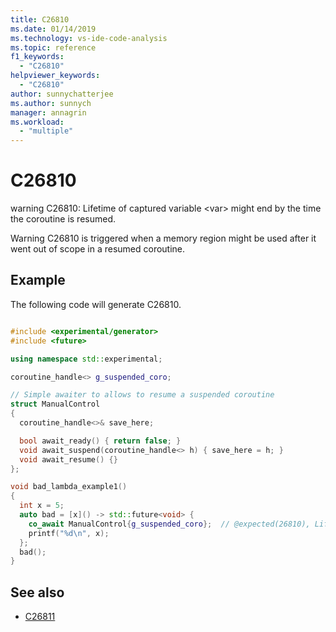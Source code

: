 ```yaml
---
title: C26810
ms.date: 01/14/2019
ms.technology: vs-ide-code-analysis
ms.topic: reference
f1_keywords:
  - "C26810"
helpviewer_keywords:
  - "C26810"
author: sunnychatterjee
ms.author: sunnych
manager: annagrin
ms.workload:
  - "multiple"
---
```

# C26810
warning C26810: Lifetime of captured variable \<var> might end by the time the coroutine is resumed.

Warning C26810 is triggered when a memory region might be used after it went out of scope in a resumed coroutine.

## Example
 The following code will generate C26810.

```cpp

#include <experimental/generator>
#include <future>

using namespace std::experimental;

coroutine_handle<> g_suspended_coro;

// Simple awaiter to allows to resume a suspended coroutine
struct ManualControl
{
  coroutine_handle<>& save_here;

  bool await_ready() { return false; }
  void await_suspend(coroutine_handle<> h) { save_here = h; }
  void await_resume() {}
};

void bad_lambda_example1()
{
  int x = 5;
  auto bad = [x]() -> std::future<void> {
    co_await ManualControl{g_suspended_coro};  // @expected(26810), Lifetime of capture 'x' might end by the time this coroutine is resumed.
    printf("%d\n", x);
  };
  bad();
}
```

## See also

- [C26811](../code-quality/c26811.md)
